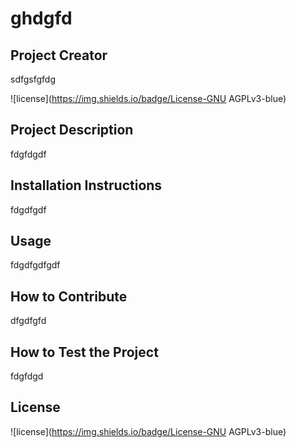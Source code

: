 # ghdgfd

## Project Creator
sdfgsfgfdg

 ![license](https://img.shields.io/badge/License-GNU AGPLv3-blue)

## Project Description
fdgfdgdf

## Installation Instructions
fdgdfgdf

## Usage
fdgdfgdfgdf

## How to Contribute
dfgdfgfd

## How to Test the Project
fdgfdgd

## License
 ![license](https://img.shields.io/badge/License-GNU AGPLv3-blue)

